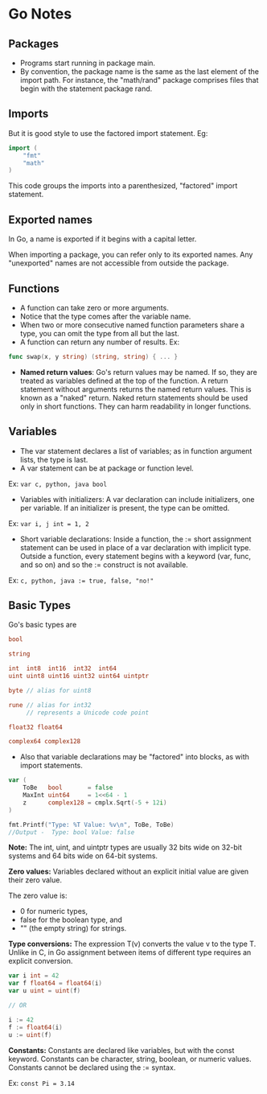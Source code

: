 # Go Notes

## Packages

 - Programs start running in package main.
 - By convention, the package name is the same as the last element of the import path. For instance, the "math/rand" package comprises files that begin with the statement package rand.

## Imports

But it is good style to use the factored import statement.
Eg: 
```Go
import (
	"fmt"
	"math"
)
```
This code groups the imports into a parenthesized, "factored" import statement.

## Exported names

In Go, a name is exported if it begins with a capital letter.

When importing a package, you can refer only to its exported names. Any "unexported" names are not accessible from outside the package.

## Functions

 - A function can take zero or more arguments.
 - Notice that the type comes after the variable name.
 - When two or more consecutive named function parameters share a type, you can omit the type from all but the last.
 - A function can return any number of results. Ex: 
 ```Go
 func swap(x, y string) (string, string) { ... }
 ```
 - **Named return values**: Go's return values may be named. If so, they are treated as variables defined at the top of the function. A return statement without arguments returns the named return values. This is known as a "naked" return. Naked return statements should be used only in short functions. They can harm readability in longer functions.

 ## Variables

 - The var statement declares a list of variables; as in function argument lists, the type is last.
 - A var statement can be at package or function level.

 Ex: `var c, python, java bool`

 - Variables with initializers: A var declaration can include initializers, one per variable. If an initializer is present, the type can be omitted.

 Ex: `var i, j int = 1, 2`

 - Short variable declarations: Inside a function, the := short assignment statement can be used in place of a var declaration with implicit type. Outside a function, every statement begins with a keyword (var, func, and so on) and so the := construct is not available.

 Ex: `c, python, java := true, false, "no!"`

 ## Basic Types

Go's basic types are
```Go
bool

string

int  int8  int16  int32  int64
uint uint8 uint16 uint32 uint64 uintptr

byte // alias for uint8

rune // alias for int32
     // represents a Unicode code point

float32 float64

complex64 complex128
```

- Also that variable declarations may be "factored" into blocks, as with import statements.
```Go
var (
	ToBe   bool       = false
	MaxInt uint64     = 1<<64 - 1
	z      complex128 = cmplx.Sqrt(-5 + 12i)
)
```
```Go
fmt.Printf("Type: %T Value: %v\n", ToBe, ToBe) 
//Output -  Type: bool Value: false
```
**Note:** The int, uint, and uintptr types are usually 32 bits wide on 32-bit systems and 64 bits wide on 64-bit systems.

**Zero values:** Variables declared without an explicit initial value are given their zero value.

The zero value is:
 - 0 for numeric types,
 - false for the boolean type, and
 - "" (the empty string) for strings.

 **Type conversions:** The expression T(v) converts the value v to the type T. Unlike in C, in Go assignment between items of different type requires an explicit conversion.
 ```Go
var i int = 42
var f float64 = float64(i)
var u uint = uint(f)

// OR

i := 42
f := float64(i)
u := uint(f)
 ```

**Constants:** Constants are declared like variables, but with the const keyword. Constants can be character, string, boolean, or numeric values. Constants cannot be declared using the := syntax.

Ex: `const Pi = 3.14`
